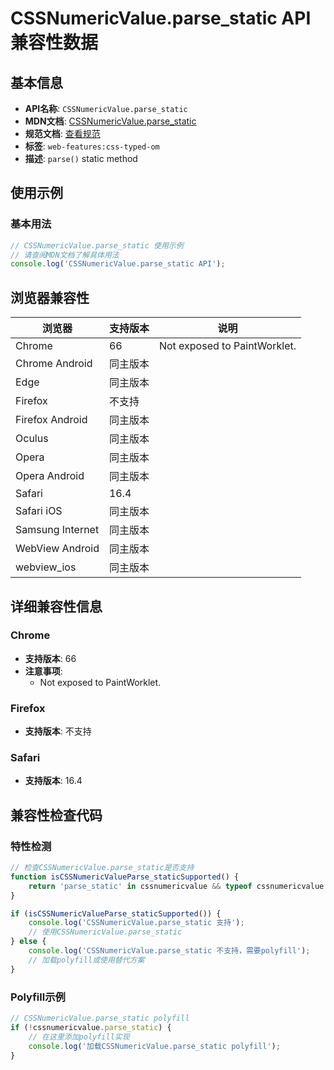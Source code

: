 # CSSNumericValue.parse_static API 兼容性数据

## 基本信息

- **API名称**: `CSSNumericValue.parse_static`
- **MDN文档**: [CSSNumericValue.parse_static](https://developer.mozilla.org/docs/Web/API/CSSNumericValue/parse_static)
- **规范文档**: [查看规范](https://drafts.css-houdini.org/css-typed-om/#dom-cssnumericvalue-parse)
- **标签**: `web-features:css-typed-om`
- **描述**: `parse()` static method

## 使用示例

### 基本用法

```javascript
// CSSNumericValue.parse_static 使用示例
// 请查阅MDN文档了解具体用法
console.log('CSSNumericValue.parse_static API');
```

## 浏览器兼容性

| 浏览器 | 支持版本 | 说明 |
|--------|----------|------|
| Chrome | 66 | Not exposed to PaintWorklet. |
| Chrome Android | 同主版本 |  |
| Edge | 同主版本 |  |
| Firefox | 不支持 |  |
| Firefox Android | 同主版本 |  |
| Oculus | 同主版本 |  |
| Opera | 同主版本 |  |
| Opera Android | 同主版本 |  |
| Safari | 16.4 |  |
| Safari iOS | 同主版本 |  |
| Samsung Internet | 同主版本 |  |
| WebView Android | 同主版本 |  |
| webview_ios | 同主版本 |  |

## 详细兼容性信息

### Chrome

- **支持版本**: 66
- **注意事项**:
  - Not exposed to PaintWorklet.

### Firefox

- **支持版本**: 不支持

### Safari

- **支持版本**: 16.4

## 兼容性检查代码

### 特性检测

```javascript
// 检查CSSNumericValue.parse_static是否支持
function isCSSNumericValueParse_staticSupported() {
    return 'parse_static' in cssnumericvalue && typeof cssnumericvalue.parse_static === 'function';
}

if (isCSSNumericValueParse_staticSupported()) {
    console.log('CSSNumericValue.parse_static 支持');
    // 使用CSSNumericValue.parse_static
} else {
    console.log('CSSNumericValue.parse_static 不支持，需要polyfill');
    // 加载polyfill或使用替代方案
}
```

### Polyfill示例

```javascript
// CSSNumericValue.parse_static polyfill
if (!cssnumericvalue.parse_static) {
    // 在这里添加polyfill实现
    console.log('加载CSSNumericValue.parse_static polyfill');
}
```

